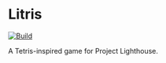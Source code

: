 # Litris

[![Build](https://github.com/fwcd/litris/actions/workflows/build.yml/badge.svg)](https://github.com/fwcd/litris/actions/workflows/build.yml)

A Tetris-inspired game for Project Lighthouse.
